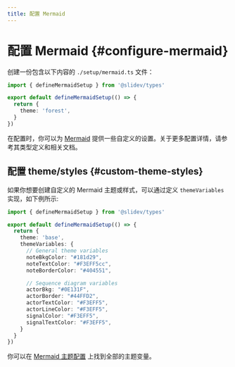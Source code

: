 ```yaml
---
title: 配置 Mermaid
---
```


# 配置 Mermaid {#configure-mermaid}

<Environment type="client" />

创建一份包含以下内容的 `./setup/mermaid.ts` 文件：

```ts
import { defineMermaidSetup } from '@slidev/types'

export default defineMermaidSetup(() => {
  return {
    theme: 'forest',
  }
})
```

在配置时，你可以为 [Mermaid](https://mermaid-js.github.io/) 提供一些自定义的设置。关于更多配置详情，请参考其类型定义和相关文档。

## 配置 theme/styles {#custom-theme-styles}

如果你想要创建自定义的 Mermaid 主题或样式，可以通过定义 `themeVariables` 实现，如下例所示:

```ts
import { defineMermaidSetup } from '@slidev/types'

export default defineMermaidSetup(() => {
  return {
    theme: 'base',
    themeVariables: {
      // General theme variables
      noteBkgColor: "#181d29",
      noteTextColor: "#F3EFF5cc",
      noteBorderColor: "#404551",

      // Sequence diagram variables
      actorBkg: "#0E131F",
      actorBorder: "#44FFD2",
      actorTextColor: "#F3EFF5",
      actorLineColor: "#F3EFF5",
      signalColor: "#F3EFF5",
      signalTextColor: "#F3EFF5",
    }
  }
})
```

你可以在 [Mermaid 主题配置](https://mermaid.js.org/config/theming.html) 上找到全部的主题变量。

